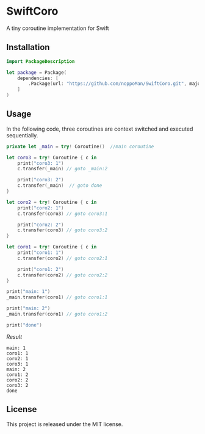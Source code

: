 # SwiftCoro

A tiny coroutine implementation for Swift

## Installation
```swift
import PackageDescription

let package = Package(
    dependencies: [
        .Package(url: "https://github.com/noppoMan/SwiftCoro.git", majorVersion: 0, minor: 1)
    ]
)
```

## Usage

In the following code, three coroutines are context switched and executed sequentially.

```swift
private let _main = try! Coroutine()  //main coroutine

let coro3 = try! Coroutine { c in
    print("coro3: 1")
    c.transfer(_main) // goto _main:2

    print("coro3: 2")
    c.transfer(_main)  // goto done
}

let coro2 = try! Coroutine { c in
    print("coro2: 1")
    c.transfer(coro3) // goto coro3:1

    print("coro2: 2")
    c.transfer(coro3) // goto coro3:2
}

let coro1 = try! Coroutine { c in
    print("coro1: 1")
    c.transfer(coro2) // goto coro2:1

    print("coro1: 2")
    c.transfer(coro2) // goto coro2:2
}

print("main: 1")
_main.transfer(coro1) // goto coro1:1

print("main: 2")
_main.transfer(coro1) // goto coro1:2

print("done")
```
*Result*
```
main: 1
coro1: 1
coro2: 1
coro3: 1
main: 2
coro1: 2
coro2: 2
coro3: 2
done
```

## License
This project is released under the MIT license.
